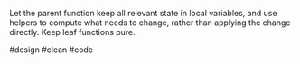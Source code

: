 Let the parent function keep all relevant state in local variables, and use helpers to compute what needs to change, rather than applying the change directly. Keep leaf functions pure.

#design #clean #code